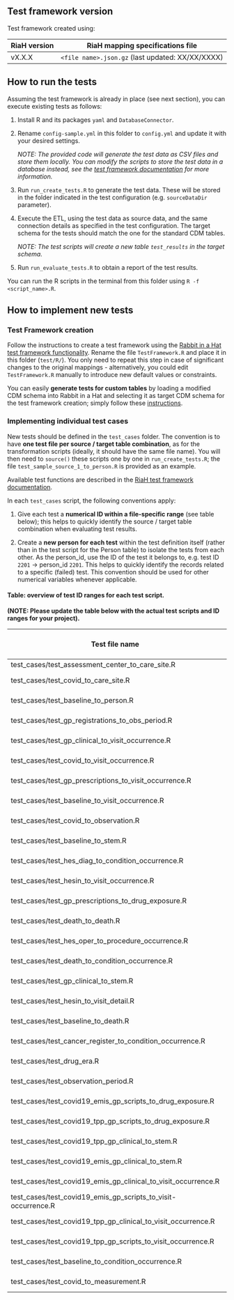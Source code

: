 ## Test framework version

Test framework created using:

| RiaH version | RiaH mapping specifications file |
| --- | --- |
| vX.X.X | `<file name>.json.gz` (last updated: XX/XX/XXXX) |

## How to run the tests

Assuming the test framework is already in place (see next section), you can execute existing tests as follows:

1. Install R and its packages `yaml` and `DatabaseConnector`.
2. Rename `config-sample.yml` in this folder to `config.yml` and update it with your desired settings.
    
    *NOTE: The provided code will generate the test data as CSV files and store them locally. 
    You can modify the scripts to store the test data in a database instead, see the 
    [test framework documentation](http://ohdsi.github.io/WhiteRabbit/riah_test_framework.html#generate_test_data)
    for more information.*
    
3. Run `run_create_tests.R` to generate the test data. These will be stored in the folder
indicated in the test configuration (e.g. `sourceDataDir` parameter).
4. Execute the ETL, using the test data as source data, 
and the same connection details as specified in the test configuration. 
The target schema for the tests should match the one for the standard CDM tables.

    *NOTE: The test scripts will create a new table `test_results` in the target schema.*
    
5. Run `run_evaluate_tests.R` to obtain a report of the test results.

You can run the R scripts in the terminal from this folder using `R -f <script_name>.R`.

## How to implement new tests

### Test Framework creation

Follow the instructions to create a test framework using the 
[Rabbit in a Hat test framework functionality](http://ohdsi.github.io/WhiteRabbit/riah_test_framework.html#creating_the_testing_framework).
Rename the file `TestFramework.R` and place it in this folder (`test/R/`).
You only need to repeat this step in case of significant changes to the original mappings - alternatively, you could edit `TestFramework.R` manually to introduce new default values or constraints.

You can easily **generate tests for custom tables** by loading a modified CDM schema into Rabbit in a Hat 
and selecting it as target CDM schema for the test framework creation; simply follow these 
[instructions](http://ohdsi.github.io/WhiteRabbit/RabbitInAHat.html#loading_in_a_custom_cdm).

### Implementing individual test cases

New tests should be defined in the `test_cases` folder.
The convention is to have **one test file per source / target table combination**, as for the transformation scripts (ideally, it should have the same file name).
You will then need to `source()` these scripts one by one in `run_create_tests.R`;
the file `test_sample_source_1_to_person.R` is provided as an example.

Available test functions are described in the [RiaH test framework documentation](http://ohdsi.github.io/WhiteRabbit/riah_test_framework.html).

In each `test_cases` script, the following conventions apply:
1. Give each test a **numerical ID within a file-specific range** (see table below); 
this helps to quickly identify the source / target table combination when evaluating test results.

2. Create a **new person for each test** within the test definition itself (rather than in the test script for the Person table) to isolate the tests from each other. 
As the person_id, use the ID of the test it belongs to, e.g. test ID `2201` -> person_id `2201`. 
This helps to quickly identify the records related to a specific (failed) test.
This convention should be used for other numerical variables whenever applicable.


#### Table: overview of test ID ranges for each test script.

**(NOTE: Please update the table below with the actual test scripts and ID ranges for your project).**

| Test file name | Test ID range |
| --- | --- |
| test_cases/test_assessment_center_to_care_site.R | 1-99 |
| test_cases/test_covid_to_care_site.R | 100-199 |
| test_cases/test_baseline_to_person.R | 200-299 |
| test_cases/test_gp_registrations_to_obs_period.R | 300-399 |
| test_cases/test_gp_clinical_to_visit_occurrence.R | 400-499 |
| test_cases/test_covid_to_visit_occurrence.R | 500-599 |
| test_cases/test_gp_prescriptions_to_visit_occurrence.R | 600-699 |
| test_cases/test_baseline_to_visit_occurrence.R | 700-799 |
| test_cases/test_covid_to_observation.R | 800-899 |
| test_cases/test_baseline_to_stem.R | 900-999 |
| test_cases/test_hes_diag_to_condition_occurrence.R | 1000-1099 |
| test_cases/test_hesin_to_visit_occurrence.R | 1100-1199 |
| test_cases/test_gp_prescriptions_to_drug_exposure.R | 1200-1299 |
| test_cases/test_death_to_death.R | 1400-1499 |
| test_cases/test_hes_oper_to_procedure_occurrence.R | 1500-1599 |
| test_cases/test_death_to_condition_occurrence.R | 1600-1699 |
| test_cases/test_gp_clinical_to_stem.R | 1700-1799 |
| test_cases/test_hesin_to_visit_detail.R | 1800-1899 |
| test_cases/test_baseline_to_death.R | 1900-1999 |
| test_cases/test_cancer_register_to_condition_occurrence.R | 2000-2099 |
| test_cases/test_drug_era.R | 2100-2199 |
| test_cases/test_observation_period.R | 2200-2299 |
| test_cases/test_covid19_emis_gp_scripts_to_drug_exposure.R | 2300-2399 |
| test_cases/test_covid19_tpp_gp_scripts_to_drug_exposure.R | 2400-2499 |
| test_cases/test_covid19_tpp_gp_clinical_to_stem.R | 2500-2599 |
| test_cases/test_covid19_emis_gp_clinical_to_stem.R | 2600-2699 |
| test_cases/test_covid19_emis_gp_clinical_to_visit_occurrence.R | 2700-2799 |
| test_cases/test_covid19_emis_gp_scripts_to_visit-occurrence.R | 2800-2899 |
| test_cases/test_covid19_tpp_gp_clinical_to_visit_occurrence.R | 2900-2999 |
| test_cases/test_covid19_tpp_gp_scripts_to_visit_occurrence.R | 3000-3099 |
| test_cases/test_baseline_to_condition_occurrence.R | 3100-3199 |
| test_cases/test_covid_to_measurement.R | 3200-3299 |
